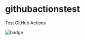 # githubactionstest
Test GitHub Actions

![badge](https://action-badges.now.sh/StefanScherer/githubactionstest)
